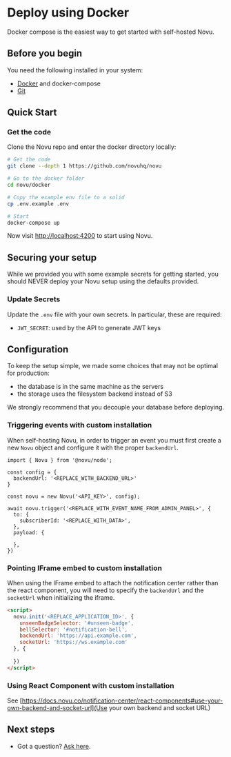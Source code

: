 # Deploy using Docker

Docker compose is the easiest way to get started with self-hosted Novu.

## Before you begin

You need the following installed in your system:

- [Docker](https://docs.docker.com/engine/install/) and docker-compose
- [Git](https://git-scm.com/downloads)

## Quick Start

### Get the code

Clone the Novu repo and enter the docker directory locally:

```bash
# Get the code
git clone --depth 1 https://github.com/novuhq/novu

# Go to the docker folder
cd novu/docker

# Copy the example env file to a solid
cp .env.example .env

# Start
docker-compose up

```

Now visit [http://localhost:4200](http://localhost:4200/) to start using Novu.

## Securing your setup

While we provided you with some example secrets for getting started, you should NEVER deploy your Novu setup using the defaults provided.

### Update Secrets

Update the `.env` file with your own secrets. In particular, these are required:

- `JWT_SECRET`: used by the API to generate JWT keys

## Configuration

To keep the setup simple, we made some choices that may not be optimal for production:

- the database is in the same machine as the servers
- the storage uses the filesystem backend instead of S3

We strongly recommend that you decouple your database
before deploying.

### Triggering events with custom installation

When self-hosting Novu, in order to trigger an event you must first create a new `Novu` object and configure it with the proper `backendUrl`.

```
import { Novu } from '@novu/node';

const config = {
  backendUrl: '<REPLACE_WITH_BACKEND_URL>'
}

const novu = new Novu('<API_KEY>', config);

await novu.trigger('<REPLACE_WITH_EVENT_NAME_FROM_ADMIN_PANEL>', {
  to: {
    subscriberId: '<REPLACE_WITH_DATA>',
  },
  payload: {
    
  },
})
```

### Pointing IFrame embed to custom installation

When using the IFrame embed to attach the notification center rather than the react component, you will need to specify the `backendUrl` and the `socketUrl` when initializing the iframe.

```html
<script>
  novu.init('<REPLACE_APPLICATION_ID>', {
    unseenBadgeSelector: '#unseen-badge',
    bellSelector: '#notification-bell',
    backendUrl: 'https://api.example.com',
    socketUrl: 'https://ws.example.com'
  }, {
 
  })
</script>
```

### Using React Component with custom installation

See [https://docs.novu.co/notification-center/react-components#use-your-own-backend-and-socket-url](Use your own backend and socket URL)

## Next steps

- Got a question? [Ask here](https://github.com/novuhq/novu/discussions).
